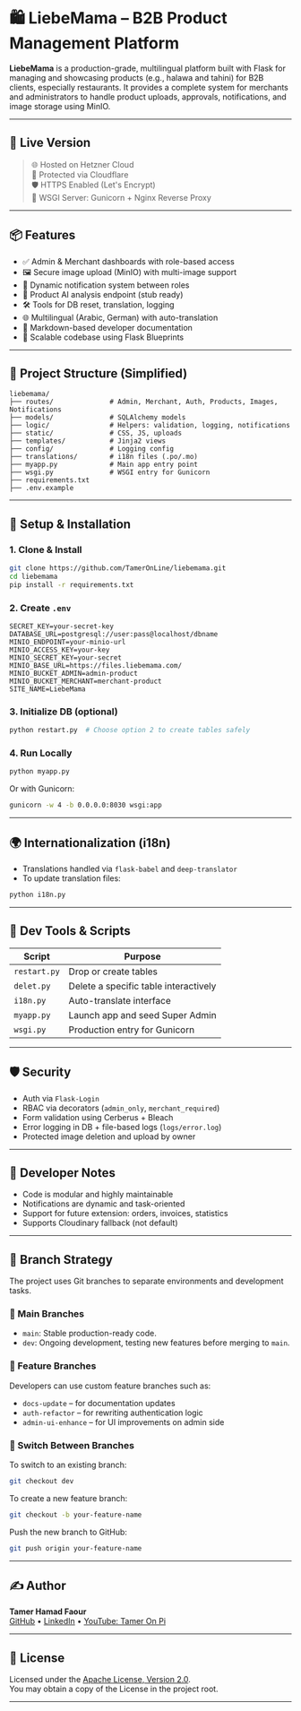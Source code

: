 
# 🛍️ LiebeMama – B2B Product Management Platform

**LiebeMama** is a production-grade, multilingual platform built with Flask for managing and showcasing products (e.g., halawa and tahini) for B2B clients, especially restaurants. It provides a complete system for merchants and administrators to handle product uploads, approvals, notifications, and image storage using MinIO.

---

## 🚀 Live Version

> 🌐 Hosted on Hetzner Cloud  
> 🔐 Protected via Cloudflare  
> 🛡️ HTTPS Enabled (Let's Encrypt)  
> 🧩 WSGI Server: Gunicorn + Nginx Reverse Proxy

---

## 📦 Features

- ✅ Admin & Merchant dashboards with role-based access
- 🖼️ Secure image upload (MinIO) with multi-image support
- 🔔 Dynamic notification system between roles
- 🧠 Product AI analysis endpoint (stub ready)
- 🛠️ Tools for DB reset, translation, logging
- 🌐 Multilingual (Arabic, German) with auto-translation
- 📜 Markdown-based developer documentation
- 📁 Scalable codebase using Flask Blueprints

---

## 🧱 Project Structure (Simplified)

```
liebemama/
├── routes/              # Admin, Merchant, Auth, Products, Images, Notifications
├── models/              # SQLAlchemy models
├── logic/               # Helpers: validation, logging, notifications
├── static/              # CSS, JS, uploads
├── templates/           # Jinja2 views
├── config/              # Logging config
├── translations/        # i18n files (.po/.mo)
├── myapp.py             # Main app entry point
├── wsgi.py              # WSGI entry for Gunicorn
├── requirements.txt
├── .env.example
```

---

## 🔧 Setup & Installation

### 1. Clone & Install

```bash
git clone https://github.com/TamerOnLine/liebemama.git
cd liebemama
pip install -r requirements.txt
```

### 2. Create `.env`

```
SECRET_KEY=your-secret-key
DATABASE_URL=postgresql://user:pass@localhost/dbname
MINIO_ENDPOINT=your-minio-url
MINIO_ACCESS_KEY=your-key
MINIO_SECRET_KEY=your-secret
MINIO_BASE_URL=https://files.liebemama.com/
MINIO_BUCKET_ADMIN=admin-product
MINIO_BUCKET_MERCHANT=merchant-product
SITE_NAME=LiebeMama
```

### 3. Initialize DB (optional)

```bash
python restart.py  # Choose option 2 to create tables safely
```

### 4. Run Locally

```bash
python myapp.py
```

Or with Gunicorn:

```bash
gunicorn -w 4 -b 0.0.0.0:8030 wsgi:app
```

---

## 🌍 Internationalization (i18n)

- Translations handled via `flask-babel` and `deep-translator`
- To update translation files:

```bash
python i18n.py
```

---

## 🧪 Dev Tools & Scripts

| Script | Purpose |
|--------|---------|
| `restart.py` | Drop or create tables |
| `delet.py` | Delete a specific table interactively |
| `i18n.py` | Auto-translate interface |
| `myapp.py` | Launch app and seed Super Admin |
| `wsgi.py` | Production entry for Gunicorn |

---

## 🛡️ Security

- Auth via `Flask-Login`
- RBAC via decorators (`admin_only`, `merchant_required`)
- Form validation using Cerberus + Bleach
- Error logging in DB + file-based logs (`logs/error.log`)
- Protected image deletion and upload by owner

---

## 🧠 Developer Notes

- Code is modular and highly maintainable
- Notifications are dynamic and task-oriented
- Support for future extension: orders, invoices, statistics
- Supports Cloudinary fallback (not default)

---

## 🔀 Branch Strategy

The project uses Git branches to separate environments and development tasks.

### 📌 Main Branches

- `main`: Stable production-ready code.
- `dev`: Ongoing development, testing new features before merging to `main`.

### 🌱 Feature Branches

Developers can use custom feature branches such as:

- `docs-update` – for documentation updates
- `auth-refactor` – for rewriting authentication logic
- `admin-ui-enhance` – for UI improvements on admin side

### 🧩 Switch Between Branches

To switch to an existing branch:

```bash
git checkout dev
```

To create a new feature branch:

```bash
git checkout -b your-feature-name
```

Push the new branch to GitHub:

```bash
git push origin your-feature-name
```

---

## ✍️ Author

**Tamer Hamad Faour**  
[GitHub](https://github.com/TamerOnLine) • [LinkedIn](https://www.linkedin.com/in/tameronline/) • [YouTube: Tamer On Pi](https://www.youtube.com/@mystrotamer)

---

## 📄 License

Licensed under the [Apache License, Version 2.0](./LICENSE).  
You may obtain a copy of the License in the project root.

---
